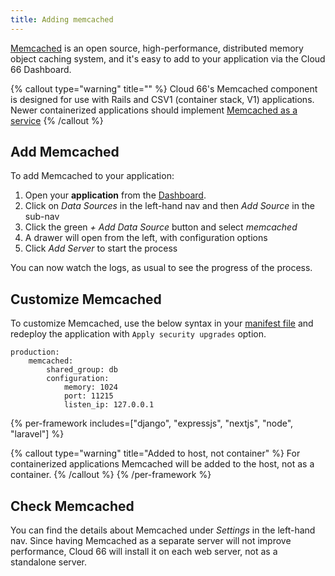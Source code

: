 ```yaml
---
title: Adding memcached
---
```


[Memcached](https://memcached.org/) is an open source, high-performance, distributed memory object caching system, and it's easy to add to your application via the Cloud 66 Dashboard.

{% callout type="warning" title="" %}
Cloud 66's Memcached component is designed for use with Rails and CSV1 (container stack, V1) applications. Newer containerized applications should implement [Memcached as a service](https://community.cloud66.com/t/how-do-i-add-memcached-to-my-application/54)
{% /callout %}

## Add Memcached

To add Memcached to your application:

1. Open your **application** from the [Dashboard](https://app.cloud66.com/dashboard).
2. Click on *Data Sources* in the left-hand nav and then *Add Source* in the sub-nav
3. Click the green *+ Add Data Source* button and select *memcached*
4. A drawer will open from the left, with configuration options 
5. Click *Add Server* to start the process

You can now watch the logs, as usual to see the progress of the process.

## Customize Memcached
To customize Memcached, use the below syntax in your [manifest file](/docs/manifest/building-a-manifest-file) and redeploy the application with `Apply security upgrades` option.

```shell
production:
    memcached:
        shared_group: db
        configuration:
            memory: 1024
            port: 11215
            listen_ip: 127.0.0.1
```

{% per-framework includes=["django", "expressjs", "nextjs", "node", "laravel"] %}

{% callout type="warning" title="Added to host, not container" %}
For containerized applications Memcached will be added to the host, not as a container.
{% /callout %}
{% /per-framework %}

## Check Memcached

You can find the details about Memcached under *Settings* in the left-hand nav. Since having Memcached as a separate server will not improve performance, Cloud 66 will install it on each web server, not as a standalone server.
